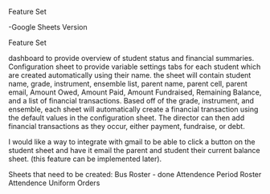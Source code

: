 Feature Set

-Google Sheets Version 

Feature Set

dashboard to provide overview of student status and financial summaries. 
Configuration sheet to provide variable settings
tabs for each student which are created automatically using their name. the sheet will contain student name, grade, instrument, ensemble list, parent name, parent cell, parent email, Amount Owed, Amount Paid, Amount Fundraised, Remaining Balance, and a list of financial transactions. Based off of the grade, instrument, and ensemble, each sheet will automatically create a financial transaction using the default values in the configuration sheet. The director can then add financial transactions as they occur, either payment, fundraise, or debt. 


I would like a way to integrate with gmail to be able to click a button on the student sheet and have it email the parent and student their current balance sheet. (this feature can be implemented later).

Sheets that need to be created:
Bus Roster - done 
Attendence
Period Roster
Attendence
Uniform Orders





